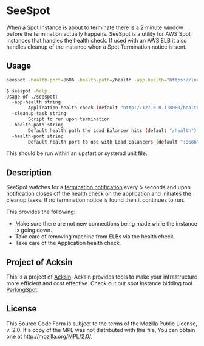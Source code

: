 # SeeSpot

When a Spot Instance is about to terminate there is a 2 minute window
before the termination actually happens. SeeSpot is a utility for AWS
Spot instances that handles the health check. If used with an AWS ELB
it also handles cleanup of the instance when a Spot Termination notice
is sent.

## Usage

```sh
seespot -health-port=8686 -health-path=/health -app-health="https://localhost:8080/health" -cleanup-task=/path/to/cleanup.sh
```

```sh
$ seespot -help
Usage of ./seespot:
  -app-health string
        Application health check (default "http://127.0.0.1:8080/health")
  -cleanup-task string
        Script to run upon termination
  -health-path string
        Default health path the Load Balancer hits (default "/health")
  -health-port string
        Default health port to use with Load Balancers (default ":8686")
```

This should be run within an upstart or systemd unit file.

## Description

SeeSpot watches for a
[termination notification](https://aws.amazon.com/blogs/aws/new-ec2-spot-instance-termination-notices/)
every 5 seconds and upon notification closes off the health check on
the application and initiates the cleanup tasks. If no termination
notice is found then it continues to run.

This provides the following:

 - Make sure there are not new connections being made while the
   instance is going down.
 - Take care of removing machine from ELBs via the health check.
 - Take care of the Application health check.


## Project of Acksin

This is a project of
[Acksin](https://www.acksin.com/?utm_source=github&utm_medium=readme&utm_campaign=oss). Acksin provides
tools to make your infrastructure more efficient and cost
effective. Check out our spot instance bidding tool
[ParkingSpot](https://www.acksin.com/parkingspot?utm_source=github&utm_medium=readme&utm_campaign=oss).

## License

This Source Code Form is subject to the terms of the Mozilla Public
License, v. 2.0. If a copy of the MPL was not distributed with this
file, You can obtain one at http://mozilla.org/MPL/2.0/.
